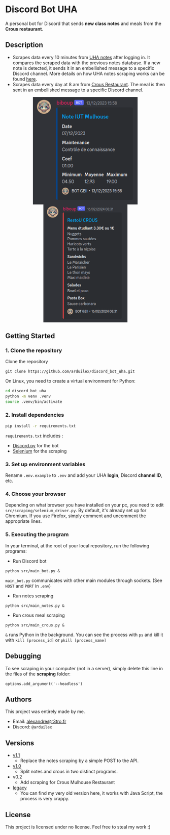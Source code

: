 # Discord Bot UHA

A personal bot for Discord that sends **new class notes** and meals from the **Crous restaurant**.

## Description
- Scrapes data every 10 minutes from [UHA notes](https://notes.iutmulhouse.uha.fr/) after logging in. It compares the scraped data with the previous notes database. If a new note is detected, it sends it in an embellished message to a specific Discord channel. More details on how UHA notes scraping works can be found [here](./uha_scraping_wiki.MD).
- Scrapes data every day at 8 am from [Crous Restaurant](https://www.crous-strasbourg.fr/restaurant/resto-u-de-liut-mulhouse-2). The meal is then sent in an embellished message to a specific Discord channel.

<p align="center">
    <img src="screenshot/notes.png" alt="alt-text-1" style="vertical-align: middle;" width="330"/> 
    <img src="screenshot/crous.png" alt="alt-text-2" style="vertical-align: middle;" width="265"/>
</p>

## Getting Started

### 1. Clone the repository
Clone the repository
```
git clone https://github.com/arduilex/discord_bot_uha.git
```
On Linux, you need to create a virtual environment for Python:
```bash
cd discord_bot_uha
python -m venv .venv
source .venv/bin/activate
``` 
### 2. Install dependencies
```bash
pip install -r requirements.txt
```
`requirements.txt` includes :
* [Discord.py](https://discordpy.readthedocs.io/) for the bot
* [Selenium](https://selenium-python.readthedocs.io/) for the scraping

### 3. Set up environment variables

Rename `.env.example` to `.env` and add your UHA **login**, Discord **channel ID**, etc.

### 4. Choose your browser

Depending on what browser you have installed on your pc, you need to edit `src/scraping/selenium_driver.py`. By default, it's already set up for Chromium. If you use Firefox, simply comment and uncomment the appropriate lines.

### 5. Executing the program

In your terminal, at the root of your local repository, run the following programs:

- Run Discord bot
```
python src/main_bot.py &
```
`main_bot.py` communicates with other main modules through sockets. (See `HOST` and `PORT` in `.env`)
- Run notes scraping
```
python src/main_notes.py &
```
- Run crous meal scraping
```
python src/main_crous.py &
```
`&` runs Python in the background. You can see the process with `ps` and kill it with `kill [process_id]` or `pkill [process_name]`

## Debugging

To see scraping in your computer (not in a server), simply delete this line in the files of the **scraping** folder:
```
options.add_argument('--headless')
```

## Authors

This project was entirely made by me.

- Email: alexandre@r3tro.fr
- Discord: `@arduilex`

## Versions
* [v1.1](https://github.com/arduilex/discord_bot_uha/releases/tag/1.1)
    * Replace the notes scraping by a simple POST to the API.
* [v1.0](https://github.com/arduilex/discord_bot_uha/releases/tag/1.0)
    * Split notes and crous in two distinct programs.
* v0.2
    * Add scraping for Crous Mulhouse Restaurant
* [legacy](https://github.com/arduilex/discord_bot_uha/tree/legacy)
    * You can find my very old version here, it works with Java Script, the process is very crappy.

## License
This project is licensed under no license. Feel free to steal my work :)

